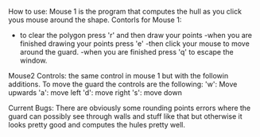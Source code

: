 How to use:
Mouse 1 is the program that computes the hull as you click yous mouse around the shape.
Contorls for Mouse 1:
- to clear the polygon press 'r' and then draw your points
-when you are finished drawing your points press 'e'
-then click your mouse to move around the guard.
-when you are finished press 'q' to escape the window.


Mouse2 Controls:
the same control in mouse 1 but with the followin additions.
To move the guard the controls are the following:
'w': Move upwards
'a': move left
'd': move right
's': move down



Current Bugs: There are obviously some rounding points errors where the guard can possibly see through walls and stuff like that but otherwise it looks pretty good and computes the hules pretty well.